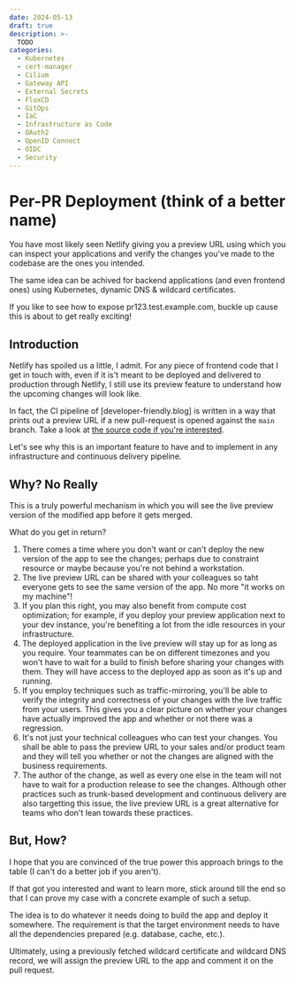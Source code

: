 ```yaml
---
date: 2024-05-13
draft: true
description: >-
  TODO
categories:
  - Kubernetes
  - cert-manager
  - Cilium
  - Gateway API
  - External Secrets
  - FluxCD
  - GitOps
  - IaC
  - Infrastructure as Code
  - OAuth2
  - OpenID Connect
  - OIDC
  - Security
---
```


# Per-PR Deployment (think of a better name)

You have most likely seen Netlify giving you a preview URL using which you can
inspect your applications and verify the changes you've made to the codebase
are the ones you intended.

The same idea can be achived for backend applications (and even frontend ones)
using Kubernetes, dynamic DNS & wildcard certificates.

If you like to see how to expose pr123.test.example.com, buckle up cause this
is about to get really exciting!

<!-- more -->

## Introduction

Netlify has spoiled us a little, I admit. For any piece of frontend code that
I get in touch with, even if it is't meant to be deployed and delivered to
production through Netlify, I still use its preview feature to understand how
the upcoming changes will look like.

In fact, the CI pipeline of [developer-friendly.blog] is written in a way that
prints out a preview URL if a new pull-request is opened against the `main`
branch. Take a look at [the source code if you're interested].

Let's see why this is an important feature to have and to implement in any
infrastructure and continuous delivery pipeline.

## Why? No Really

This is a truly powerful mechanism in which you will see the live preview
version of the modified app before it gets merged.

What do you get in return?

1. There comes a time where you don't want or can't deploy the new version of
   the app to see the changes; perhaps due to constraint resource or maybe
   because you're not behind a workstation.
2. The live preview URL can be shared with your colleagues so taht everyone
   gets to see the same version of the app. No more "it works on my machine"!
3. If you plan this right, you may also benefit from compute cost optimization;
   for example, if you deploy your preview application next to your dev
   instance, you're benefiting a lot from the idle resources in your
   infrastructure.
4. The deployed application in the live preview will stay up for as long as
   you require. Your teammates can be on different timezones and you won't have
   to wait for a build to finish before sharing your changes with them. They
   will have access to the deployed app as soon as it's up and running.
5. If you employ techniques such as traffic-mirroring, you'll be able to verify
   the integrity and correctness of your changes with the live traffic from
   your users. This gives you a clear picture on whether your changes have
   actually improved the app and whether or not there was a regression.
6. It's not just your technical colleagues who can test your changes. You shall
   be able to pass the preview URL to your sales and/or product team and they
   will tell you whether or not the changes are aligned with the business
   requirements.
7. The author of the change, as well as every one else in the team will not
   have to wait for a production release to see the changes. Although other
   practices such as trunk-based development and continuous delivery are
   also targetting this issue, the live preview URL is a great alternative for
   teams who don't lean towards these practices.

## But, How?

I hope that you are convinced of the true power this approach brings to the
table (I can't do a better job if you aren't).

If that got you interested and want to learn more, stick around till the end
so that I can prove my case with a concrete example of such a setup.

The idea is to do whatever it needs doing to build the app and deploy it
somewhere. The requirement is that the target environment needs to have all
the dependencies prepared (e.g. database, cache, etc.).

Ultimately, using a previously fetched wildcard certificate and wildcard DNS
record, we will assign the preview URL to the app and comment it on the pull
request.

[the source code if you're interested]: https://github.com/developer-friendly/blog/blob/bb44aa926007e2fd3fd09dcc9dfc197c244cfd6b/.github/workflows/ci.yml#L53-L73
